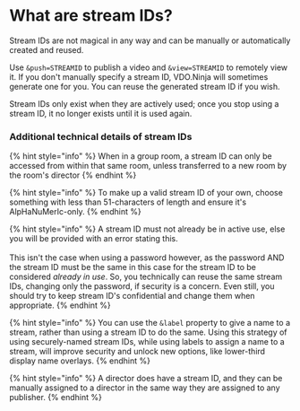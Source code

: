 # What are stream IDs?

Stream IDs are not magical in any way and can be manually or automatically created and reused.

Use `&push=STREAMID` to publish a video and `&view=STREAMID` to remotely view it. If you don't manually specify a stream ID, VDO.Ninja will sometimes generate one for you. You can reuse the generated stream ID if you wish.

Stream IDs only exist when they are actively used; once you stop using a stream ID, it no longer exists until it is used again.&#x20;

### Additional technical details of stream IDs

{% hint style="info" %}
When in a group room, a stream ID can only be accessed from within that same room, unless transferred to a new room by the room's director
{% endhint %}

{% hint style="info" %}
To make up a valid stream ID of your own, choose something with less than 51-characters of length and ensure it's AlpHaNuMerIc-only.
{% endhint %}

{% hint style="info" %}
A stream ID must not already be in active use, else you will be provided with an error stating this. \
\
This isn't the case when using a password however, as the password AND the stream ID must be the same in this case for the stream ID to be considered _already in use_. So, you technically can reuse the same stream IDs, changing only the password, if security is a concern. Even still, you should try to keep stream ID's confidential and change them when appropriate.
{% endhint %}

{% hint style="info" %}
You can use the `&label` property to give a name to a stream, rather than using a stream ID to do the same. Using this strategy of using securely-named stream IDs, while using labels to assign a name to a stream, will improve security and unlock new options, like lower-third display name overlays.
{% endhint %}

{% hint style="info" %}
A director does have a stream ID, and they can be manually assigned to a director in the same way they are assigned to any publisher.
{% endhint %}
